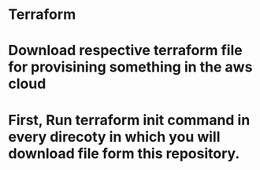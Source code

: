 # Terraform

# Download respective terraform file for provisining something in the aws cloud
# First, Run terraform init command in every direcoty in which you will download file form this repository.
